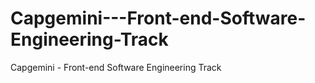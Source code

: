 # Capgemini---Front-end-Software-Engineering-Track
Capgemini - Front-end Software Engineering Track
